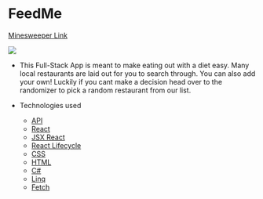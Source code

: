 # FeedMe

[Minesweeper Link](https://feed-me-sdg.herokuapp.com/)

![](http://g.recordit.co/f9PzCl0MJk.gif)

- This Full-Stack App is meant to make eating out with a diet easy. Many local restaurants are laid out for you to search through. You can also add your own! Luckily if you cant make a decision head over to the randomizer to pick a random restaurant from our list.

- Technologies used
  - [API](https://hibernate.org/orm/what-is-an-orm/)
  - [React](https://reactjs.org/)
  - [JSX React](https://reactjs.org/docs/introducing-jsx.html)
  - [React Lifecycle](https://reactjs.org/docs/react-component.html)
  - [CSS](https://developer.mozilla.org/en-US/docs/Web/CSS)
  - [HTML](https://developer.mozilla.org/en-US/docs/Web/HTML)
  - [C#](https://docs.microsoft.com/en-us/dotnet/csharp/)
  - [Linq](https://docs.microsoft.com/en-us/dotnet/csharp/programming-guide/concepts/linq/)
  - [Fetch](https://developer.mozilla.org/en-US/docs/Web/API/Fetch_API/Using_Fetch)
